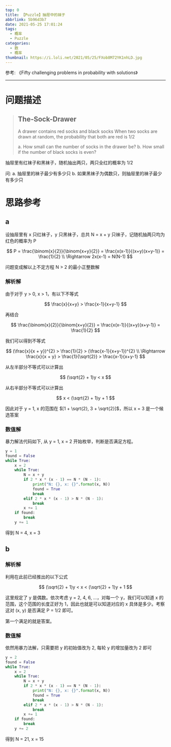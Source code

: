 ```yaml
---
top: 0
title: 【Puzzle】抽屉中的袜子
abbrlink: 5b96d3b7
date: 2021-05-25 17:01:24
tags:
  - 概率
  - Puzzle
categories:
  - 数
  - 概率
thumbnail: https://i.loli.net/2021/05/25/FXob8M72YK1nhLD.jpg
---
```


参考: 《Fifty challenging problems in probability with solutions》 

---

# 问题描述

>The-Sock-Drawer
>-
>A drawer contains red socks and black socks
>When two socks are drawn at random, the probability that both are red is 1/2
>
>a. How small can the number of socks in the drawer be?
>b. How small if the number of black socks is even?

抽屉里有红袜子和黑袜子，随机抽出两只，两只全红的概率为 1/2

问:
a. 抽屉里的袜子最少有多少只
b. 如果黑袜子为偶数只，则抽屉里的袜子最少有多少只

# 思路参考

## a 

设抽屉里有 x 只红袜子，y 只黑袜子，总共 N = x + y 只袜子，记随机抽两只均为红色的概率为 P

$$
P = \frac{\binom{x}{2}}{\binom{x+y}{2}} = \frac{x(x-1)}{(x+y)(x+y-1)} = \frac{1}{2} \\
\Rightarrow 2x(x-1) = N(N-1)
$$

问题变成解以上不定方程 N > 2 的最小正整数解

### 解析解

由于对于 y > 0, x > 1，有以下不等式

$$
\frac{x}{x+y} > \frac{x-1}{x+y-1}
$$

再结合

$$
\frac{\binom{x}{2}}{\binom{x+y}{2}} = \frac{x(x-1)}{(x+y)(x+y-1)} = \frac{1}{2}
$$

我们可以得到不等式

$$
(\frac{x}{x + y})^{2} > \frac{1}{2} > (\frac{x-1}{x+y-1})^{2} \\
\Rightarrow  \frac{x}{x + y} > \frac{1}{\sqrt{2}} > \frac{x-1}{x+y-1}
$$

从左半部分不等式可以计算出

$$
(\sqrt{2} + 1)y < x
$$

从右半部分不等式可以计算出

$$
x < (\sqrt{2} + 1)y + 1 
$$

因此对于 y = 1, x 的范围在 $[1 + \sqrt{2}, 3 + \sqrt{2}]$，所以 x = 3 是一个候选答案

### 数值解

暴力解法代码如下, 从 y = 1, x = 2 开始枚举，判断是否满足方程。

```python
y = 1
found = False
while True:
    x = 2
    while True:
        N = x + y
        if 2 * x * (x - 1) == N * (N - 1):
            print("N: {}, x: {}".format(x, N))
            found = True
            break
        elif 2 * x * (x - 1) > N * (N - 1):
            break
        x += 1
    if found:
        break
    y += 1
```

得到 N = 4, x = 3

## b

### 解析解

利用在此前已经推出的以下公式

$$
(\sqrt{2} + 1)y < x < (\sqrt{2} + 1)y + 1 
$$

这里规定了 y 是偶数。依次考虑 y = 2, 4, 6, ...，对每一个 y，我们可以知道 x 的范围，这个范围的长度正好为 1，因此也就是可以知道对应的 x 具体是多少。考察这对 (x, y) 是否满足 P = 1/2 即可。

第一个满足的就是答案。

### 数值解

依然用暴力法解，只需要把 y 的初始值改为 2, 每轮 y 的增加量改为 2 即可

```python
y = 2
found = False
while True:
    x = 2
    while True:
        N = x + y
        if 2 * x * (x - 1) == N * (N - 1):
            print("N: {}, x: {}".format(x, N))
            found = True
            break
        elif 2 * x * (x - 1) > N * (N - 1):
            break
        x += 1
    if found:
        break
    y += 2
```

得到 N = 21, x = 15
